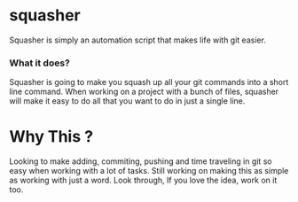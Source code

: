# squasher
Squasher is simply an automation script that makes life with git easier.

### What it does?
Squasher is going to make you squash up all your git commands into a short line command.
When working on a project with a bunch of files, squasher will make it easy to do all that you want to do in just a single line.

# Why This ?
Looking to make adding, commiting, pushing and time traveling in git so easy when working with a lot of tasks.
Still working on making this as simple as working with just a word.
Look through, If you love the idea, work on it too.

